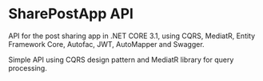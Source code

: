 # SharePostApp API
API for the post sharing app in .NET CORE 3.1, using CQRS, MediatR, Entity Framework Core, Autofac, JWT, AutoMapper and Swagger.


Simple API using CQRS design pattern and MediatR library for query processing.